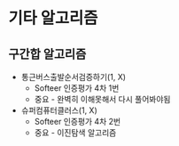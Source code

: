 # 기타 알고리즘
## 구간합 알고리즘
- 통근버스출발순서검증하기(1, X)
  - Softeer 인증평가 4차 1번
  - 중요 - 완벽히 이해못해서 다시 풀어봐야됨
- 슈퍼컴퓨터클러스(1, X)
  - Softeer 인증평가 4차 2번
  - 중요 - 이진탐색 알고리즘